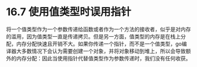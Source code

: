 # 16.7 使用值类型时误用指针

将一个值类型作为一个参数传递给函数或者作为一个方法的接收者，似乎是对内存的滥用，因为值类型一直是传递拷贝。但是另一方面，值类型的内存是在栈上分配，内存分配快速且开销不大。如果你传递一个指针，而不是一个值类型，go编译器大多数情况下会认为需要创建一个对象，并将对象移动到堆上，所以会导致额外的内存分配：因此当使用指针代替值类型作为参数传递时，我们没有任何收获。
